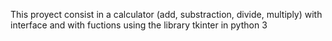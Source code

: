 This proyect consist in a calculator (add, substraction, divide, multiply) with interface and with fuctions using the library tkinter in python 3 